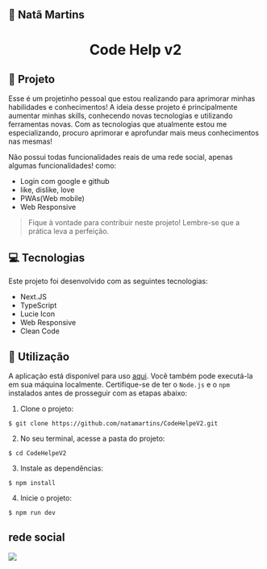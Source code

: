 ## 🔰 Natã Martins 
<h1 align="center" style="text-align: center;">
  Code Help v2
</h1>
    
<h2 id="project">📁 Projeto </h2>
<p>
Esse é um projetinho pessoal que estou realizando para aprimorar minhas habilidades e conhecimentos!
A ideia desse projeto é principalmente aumentar minhas skills, conhecendo novas tecnologias e utilizando
ferramentas novas. Com as tecnologias que atualmente estou me especializando, procuro aprimorar e
aprofundar mais meus conhecimentos nas mesmas!</p>

<p>
  Não possui todas funcionalidades reais de uma rede social, apenas algumas funcionalidades!
  como:
</p>

- Login com google e github
- like, dislike, love
- PWAs(Web mobile)
- Web Responsive

> Fique à vontade para contribuir neste projeto! Lembre-se que a prática leva a perfeição.



<h2 id="tecnology">💻 Tecnologias</h2>
Este projeto foi desenvolvido com as seguintes tecnologias:

- Next.JS
- TypeScript
- Lucie Icon
- Web Responsive
- Clean Code


<h2 id="usage">🎯 Utilização</h2>

A aplicação está disponível para uso [aqui](https://code-helpe-v2.vercel.app/). Você também pode executá-la em sua máquina localmente. Certifique-se de ter o `Node.js` e o `npm` instalados antes de prosseguir com as etapas abaixo:

1. Clone o projeto:

```
$ git clone https://github.com/natamartins/CodeHelpeV2.git
```

2. No seu terminal, acesse a pasta do projeto:

```
$ cd CodeHelpeV2
```

3. Instale as dependências:

```
$ npm install
```

4. Inicie o projeto:

```
$ npm run dev
```
## rede social
<div style="display: flex;">
  <a href="https://www.linkedin.com/in/nata-martins/" target="_blank"><img src="https://img.shields.io/badge/-LinkedIn-%230077B5?style=for-the-badge&logo=linkedin&logoColor=white" style="margin-right: 2vw" target="_blank"></a>
</div>
